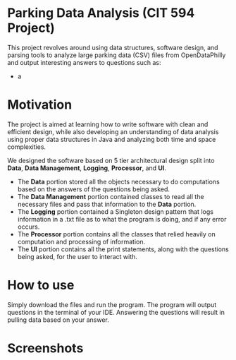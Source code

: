# Parking Data Analysis (CIT 594 Project)

This project revolves around using data structures, software design, and parsing tools to analyze large parking data (CSV) files from OpenDataPhilly
and output interesting answers to questions such as:
- a


# Motivation

The project is aimed at learning how to write software with clean and efficient design, while also developing an understanding of data analysis using proper data structures in Java and analyzing both time and space complexities.

We designed the software based on 5 tier architectural design split into **Data**, **Data Management**, **Logging**, **Processor**, and **UI**.

- The **Data** portion stored all the objects necessary to do computations based on the answers of the questions being asked.
- The **Data Management** portion contained classes to read all the necessary files and pass that information to the **Data** portion.
- The **Logging** portion contained a Singleton design pattern that logs information in a .txt file as to what the program is doing, and if any error occurs.
- The **Processor** portion contains all the classes that relied heavily on computation and processing of information.
- The **UI** portion contains all the print statements, along with the questions being asked, for the user to interact with.

# How to use

Simply download the files and run the program. The program will output questions in the terminal of your IDE. Answering the questions will result in pulling data based on your answer.

# Screenshots

